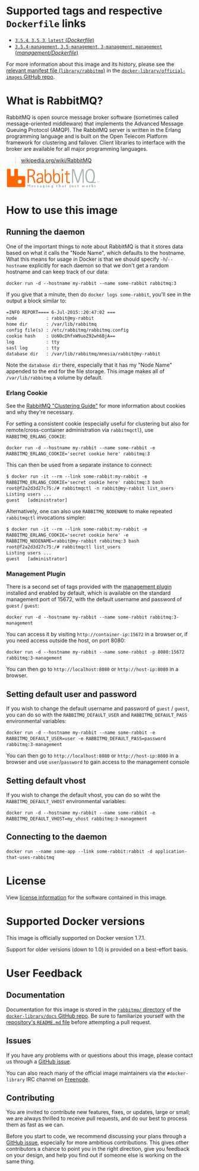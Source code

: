 # Supported tags and respective `Dockerfile` links

-	[`3.5.4`, `3.5`, `3`, `latest` (*Dockerfile*)](https://github.com/docker-library/rabbitmq/blob/bb91e64b5664a4ab5cd681b7501a2830edbe9ddf/Dockerfile)
-	[`3.5.4-management`, `3.5-management`, `3-management`, `management` (*management/Dockerfile*)](https://github.com/docker-library/rabbitmq/blob/bb91e64b5664a4ab5cd681b7501a2830edbe9ddf/management/Dockerfile)

For more information about this image and its history, please see the [relevant manifest file (`library/rabbitmq`)](https://github.com/docker-library/official-images/blob/master/library/rabbitmq) in the [`docker-library/official-images` GitHub repo](https://github.com/docker-library/official-images).

# What is RabbitMQ?

RabbitMQ is open source message broker software (sometimes called message-oriented middleware) that implements the Advanced Message Queuing Protocol (AMQP). The RabbitMQ server is written in the Erlang programming language and is built on the Open Telecom Platform framework for clustering and failover. Client libraries to interface with the broker are available for all major programming languages.

> [wikipedia.org/wiki/RabbitMQ](https://en.wikipedia.org/wiki/RabbitMQ)

![logo](https://raw.githubusercontent.com/docker-library/docs/master/rabbitmq/logo.png)

# How to use this image

## Running the daemon

One of the important things to note about RabbitMQ is that it stores data based on what it calls the "Node Name", which defaults to the hostname. What this means for usage in Docker is that we should specify `-h`/`--hostname` explicitly for each daemon so that we don't get a random hostname and can keep track of our data:

	docker run -d --hostname my-rabbit --name some-rabbit rabbitmq:3

If you give that a minute, then do `docker logs some-rabbit`, you'll see in the output a block similar to:

	=INFO REPORT==== 6-Jul-2015::20:47:02 ===
	node           : rabbit@my-rabbit
	home dir       : /var/lib/rabbitmq
	config file(s) : /etc/rabbitmq/rabbitmq.config
	cookie hash    : UoNOcDhfxW9uoZ92wh6BjA==
	log            : tty
	sasl log       : tty
	database dir   : /var/lib/rabbitmq/mnesia/rabbit@my-rabbit

Note the `database dir` there, especially that it has my "Node Name" appended to the end for the file storage. This image makes all of `/var/lib/rabbitmq` a volume by default.

### Erlang Cookie

See the [RabbitMQ "Clustering Guide"](https://www.rabbitmq.com/clustering.html#erlang-cookie) for more information about cookies and why they're necessary.

For setting a consistent cookie (especially useful for clustering but also for remote/cross-container administration via `rabbitmqctl`), use `RABBITMQ_ERLANG_COOKIE`:

	docker run -d --hostname my-rabbit --name some-rabbit -e RABBITMQ_ERLANG_COOKIE='secret cookie here' rabbitmq:3

This can then be used from a separate instance to connect:

	$ docker run -it --rm --link some-rabbit:my-rabbit -e RABBITMQ_ERLANG_COOKIE='secret cookie here' rabbitmq:3 bash
	root@f2a2d3d27c75:/# rabbitmqctl -n rabbit@my-rabbit list_users
	Listing users ...
	guest   [administrator]

Alternatively, one can also use `RABBITMQ_NODENAME` to make repeated `rabbitmqctl` invocations simpler:

	$ docker run -it --rm --link some-rabbit:my-rabbit -e RABBITMQ_ERLANG_COOKIE='secret cookie here' -e RABBITMQ_NODENAME=rabbit@my-rabbit rabbitmq:3 bash
	root@f2a2d3d27c75:/# rabbitmqctl list_users
	Listing users ...
	guest   [administrator]

### Management Plugin

There is a second set of tags provided with the [management plugin](https://www.rabbitmq.com/management.html) installed and enabled by default, which is available on the standard management port of 15672, with the default username and password of `guest` / `guest`:

	docker run -d --hostname my-rabbit --name some-rabbit rabbitmq:3-management

You can access it by visiting `http://container-ip:15672` in a browser or, if you need access outside the host, on port 8080:

	docker run -d --hostname my-rabbit --name some-rabbit -p 8080:15672 rabbitmq:3-management

You can then go to `http://localhost:8080` or `http://host-ip:8080` in a browser.

## Setting default user and password

If you wish to change the default username and password of `guest` / `guest`, you can do so with the `RABBITMQ_DEFAULT_USER` and `RABBITMQ_DEFAULT_PASS` environmental variables:

	docker run -d --hostname my-rabbit --name some-rabbit -e RABBITMQ_DEFAULT_USER=user -e RABBITMQ_DEFAULT_PASS=password rabbitmq:3-management

You can then go to `http://localhost:8080` or `http://host-ip:8080` in a browser and use `user`/`password` to gain access to the management console

## Setting default vhost

If you wish to change the default vhost, you can do so wiht the `RABBITMQ_DEFAULT_VHOST` environmental variables:

	docker run -d --hostname my-rabbit --name some-rabbit -e RABBITMQ_DEFAULT_VHOST=my_vhost rabbitmq:3-management

## Connecting to the daemon

	docker run --name some-app --link some-rabbit:rabbit -d application-that-uses-rabbitmq

# License

View [license information](https://www.rabbitmq.com/mpl.html) for the software contained in this image.

# Supported Docker versions

This image is officially supported on Docker version 1.7.1.

Support for older versions (down to 1.0) is provided on a best-effort basis.

# User Feedback

## Documentation

Documentation for this image is stored in the [`rabbitmq/` directory](https://github.com/docker-library/docs/tree/master/rabbitmq) of the [`docker-library/docs` GitHub repo](https://github.com/docker-library/docs). Be sure to familiarize yourself with the [repository's `README.md` file](https://github.com/docker-library/docs/blob/master/README.md) before attempting a pull request.

## Issues

If you have any problems with or questions about this image, please contact us through a [GitHub issue](https://github.com/docker-library/rabbitmq/issues).

You can also reach many of the official image maintainers via the `#docker-library` IRC channel on [Freenode](https://freenode.net).

## Contributing

You are invited to contribute new features, fixes, or updates, large or small; we are always thrilled to receive pull requests, and do our best to process them as fast as we can.

Before you start to code, we recommend discussing your plans through a [GitHub issue](https://github.com/docker-library/rabbitmq/issues), especially for more ambitious contributions. This gives other contributors a chance to point you in the right direction, give you feedback on your design, and help you find out if someone else is working on the same thing.
